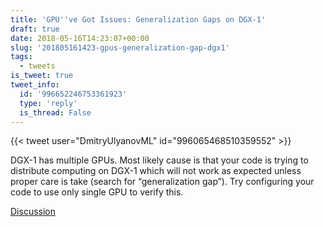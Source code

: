 ```yaml
---
title: 'GPU''ve Got Issues: Generalization Gaps on DGX-1'
draft: true
date: 2018-05-16T14:23:07+00:00
slug: '201805161423-gpus-generalization-gap-dgx1'
tags:
  - tweets
is_tweet: true
tweet_info:
  id: '996652246753361923'
  type: 'reply'
  is_thread: False
---
```




{{< tweet user="DmitryUlyanovML" id="996065468510359552" >}}

DGX-1 has multiple GPUs. Most likely cause is that your code is trying to distribute computing on DGX-1 which will not work as expected unless proper care is take (search for “generalization gap”). Try configuring your code to use only single GPU to verify this.

[Discussion](https://x.com/sytelus/status/996652246753361923)
